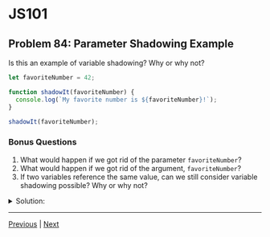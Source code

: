 # JS101
## Problem 84: Parameter Shadowing Example

Is this an example of variable shadowing? Why or why not?

```js
let favoriteNumber = 42;

function shadowIt(favoriteNumber) {
  console.log(`My favorite number is ${favoriteNumber}!`);
}

shadowIt(favoriteNumber);
```

### Bonus Questions
1. What would happen if we got rid of the parameter `favoriteNumber`?
2. What would happen if we got rid of the argument, `favoriteNumber`?
3. If two variables reference the same value, can we still consider variable shadowing possible? Why or why not?

<details>
<summary>Solution:</summary>

Yes, this is an example of variable shadowing. The parameter `favoriteNumber` shadows the outer variable `favoriteNumber`.

**Explanation:**

Even though both variables end up referencing the same value (`42`), the parameter creates a new local variable that shadows the outer one. Inside the function, any reference to `favoriteNumber` refers to the parameter, not the outer variable.

**Proof that it's shadowing:**

```js
let favoriteNumber = 42;

function shadowIt(favoriteNumber) {
  favoriteNumber = 100;  // Modifies parameter only
  console.log(`My favorite number is ${favoriteNumber}!`);  // 100
}

shadowIt(favoriteNumber);  // Logs: "My favorite number is 100!"
console.log(favoriteNumber);  // 42 (outer unchanged - proof of shadowing)
```

**Bonus Questions:**

1. If we got rid of the parameter:
```js
let favoriteNumber = 42;

function shadowIt() {  // No parameter
  console.log(`My favorite number is ${favoriteNumber}!`);
}

shadowIt(favoriteNumber);  // Still works, but argument is ignored
// Logs: "My favorite number is 42!" (uses outer variable)
```
Now there's no shadowing, and the function accesses the outer `favoriteNumber`.

2. If we got rid of the argument:
```js
let favoriteNumber = 42;

function shadowIt(favoriteNumber) {
  console.log(`My favorite number is ${favoriteNumber}!`);
}

shadowIt();  // No argument passed
// Logs: "My favorite number is undefined!"
```
The parameter still exists and still shadows the outer variable, but it's `undefined` because no argument was passed.

3. Yes, variable shadowing can still occur even if both variables reference the same value. Shadowing is about names and scope, not values. Two variables can have the same name and the same value, and the inner one will still shadow the outer one. The shadowing is determined by the structure of the code (scope), not by the runtime values.

</details>

---

[Previous](083.md) | [Next](085.md)

